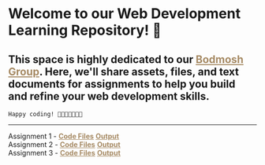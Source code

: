 # Welcome to our Web Development Learning Repository! 🚀

## This space is highly dedicated to our <u style="color: #a68a64">Bodmosh Group</u>. Here, we'll share assets, files, and text documents for assignments to help you build and refine your web development skills.

``` Happy coding! 🎉👨🏻‍💻👩🏻‍💻 ```

<hr>

<div>
  Assignment 1 - <strong><a style="color: #a68a64;" href="https://github.com/icodervivek/bodmosh-webdev/tree/main/assignment_1"><u>Code Files</u></a></strong>  <strong><a style="color: #a68a64;" href="https://icodervivek.github.io/bodmosh-webdev/assignment_1/"><u>Output</u></a></strong>
</div>
<div>
Assignment 2 - <b><a style="color: #a68a64;" href="https://github.com/icodervivek/bodmosh-webdev/tree/main/assignment_2"><u>Code Files</u></a></b>  <strong><a style="color: #a68a64;" href="https://icodervivek.github.io/bodmosh-webdev/assignment_2/bhootlok"><u>Output</u></a> </strong>
</div>
<div>
Assignment 3 - <b><a style="color: #a68a64;" href="https://github.com/icodervivek/bodmosh-webdev/tree/main/assignment_3"><u>Code Files</u></a></b>  <strong><a style="color: #a68a64;" href="https://icodervivek.github.io/bodmosh-webdev/assignment_3"><u>Output</u></a> </strong>
</div>
